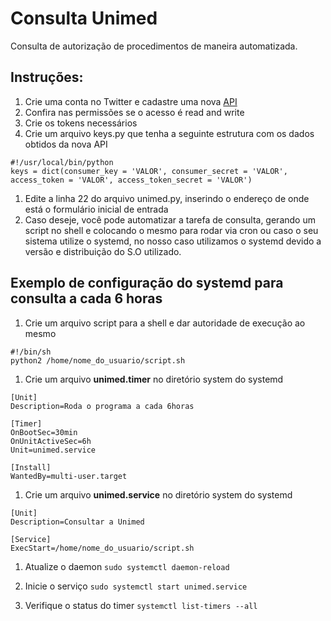 # Consulta Unimed
Consulta de autorização de procedimentos de maneira automatizada.

## Instruções:
1. Crie uma conta no Twitter e cadastre uma nova [API](https://apps.twitter.com/)
1. Confira nas permissões se o acesso é read and write
1. Crie os tokens necessários
1. Crie um arquivo keys.py que tenha a seguinte estrutura com os dados obtidos da nova API
 
```shell
#!/usr/local/bin/python
keys = dict(consumer_key = 'VALOR', consumer_secret = 'VALOR', access_token = 'VALOR', access_token_secret = 'VALOR')
```

1. Edite a linha 22 do arquivo unimed.py, inserindo o endereço de onde está o formulário inicial de entrada
1. Caso deseje, você pode automatizar a tarefa de consulta, gerando um script no shell e colocando o mesmo para rodar via cron ou caso o seu sistema utilize o systemd, no nosso caso utilizamos o systemd devido a versão e distribuição do S.O utilizado.

## Exemplo de configuração do systemd para consulta a cada 6 horas
1. Crie um arquivo script para a shell e dar autoridade de execução ao mesmo

```shell
#!/bin/sh
python2 /home/nome_do_usuario/script.sh
```

1. Crie um arquivo **unimed.timer** no diretório system do systemd
```
[Unit]
Description=Roda o programa a cada 6horas

[Timer]
OnBootSec=30min
OnUnitActiveSec=6h
Unit=unimed.service

[Install]
WantedBy=multi-user.target
```

1. Crie um arquivo **unimed.service** no diretório system do systemd</p>
```
[Unit]
Description=Consultar a Unimed

[Service]
ExecStart=/home/nome_do_usuario/script.sh
```

1. Atualize o daemon
```sudo systemctl daemon-reload```

1. Inicie o serviço
```sudo systemctl start unimed.service```
   
1. Verifique o status do timer
```systemctl list-timers --all```
